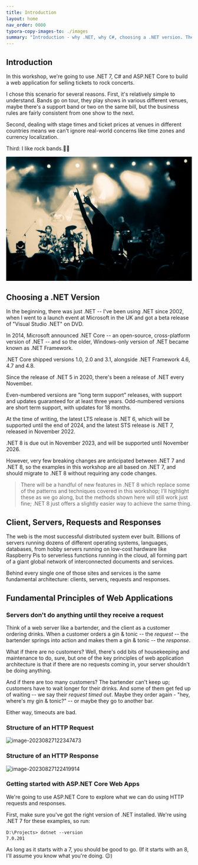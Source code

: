 ```yaml
---
title: Introduction
layout: home
nav_order: 0000
typora-copy-images-to: ./images
summary: "Introduction - why .NET, why C#, choosing a .NET version. The scenario: selling tickets for rock concerts."
---
```


## Introduction

In this workshop, we're going to use .NET 7, C# and ASP.NET Core to build a web application for selling tickets to rock concerts.

I chose this scenario for several reasons. First, it's relatively simple to understand. Bands go on tour, they play shows in various different venues, maybe there's a support band or two on the same bill, but the business rules are fairly consistent from one show to the next.

Second, dealing with stage times and ticket prices at venues in different countries means we can't ignore real-world concerns like time zones and currency localization.

Third: I like rock bands.🤘🏼

![shutterstock_676097989_1080p](images/shutterstock_676097989_1080p.jpg)

## Choosing a .NET Version

In the beginning, there was just .NET -- I've been using .NET since 2002, when I went to a launch event at Microsoft in the UK and got a beta release of "Visual Studio .NET" on DVD.

In 2014, Microsoft announced .NET Core -- an open-source, cross-platform version of .NET -- and so the older, Windows-only version of .NET became known as .NET Framework.

.NET Core shipped versions 1.0, 2.0 and 3.1, alongside .NET Framework 4.6, 4.7 and 4.8.

Since the release of .NET 5 in 2020, there's been a release of .NET every November.

Even-numbered versions are "long term support" releases, with support and updates guaranteed for at least three years. Odd-numbered versions are short term support, with updates for 18 months.

At the time of writing, the latest LTS release is .NET 6, which will be supported until the end of 2024, and the latest STS release is .NET 7, released in November 2022. 

.NET 8 is due out in November 2023, and will be supported until November 2026. 

However, very few breaking changes are anticipated between .NET 7 and .NET 8, so the examples in this workshop are all based on .NET 7, and should migrate to .NET 8 without requiring any code changes.

> There will be a handful of new features in .NET 8 which replace some of the patterns and techniques covered in this workshop; I'll highlight these as we go along, but the methods shown here will still work just fine; .NET 8 just offers a slightly easier way to achieve the same thing.

## Client, Servers, Requests and Responses

The web is the most successful distributed system ever built. Billions of servers running dozens of different operating systems, languages, databases, from hobby servers running on low-cost hardware like Raspberry Pis to serverless functions running in the cloud, all forming part of a giant global network of interconnected documents and services.

Behind every single one of those sites and services is the same fundamental architecture: clients, servers, requests and responses.

## Fundamental Principles of Web Applications

### Servers don't do anything until they receive a request

Think of a web server like a bartender, and the client as a customer ordering drinks. When a customer orders a gin & tonic -- the *request* -- the bartender springs into action and makes them a gin & tonic -- the *response*.

What if there are no customers? Well, there's odd bits of housekeeping and maintenance to do, sure, but one of the key principles of web application architecture is that if there are no requests coming in, your server shouldn't be doing anything. 

And if there are too many customers? The bartender can't keep up; customers have to wait longer for their drinks. And some of them get fed up of waiting -- we say their *request timed out*. Maybe they order again - "hey, where's my gin & tonic?" -- or maybe they go to another bar.

Either way, timeouts are bad.

### Structure of an HTTP Request

![image-20230827122347473](D:\Projects\github\ursatile\mwnet\images\image-20230827122347473-1697208781995-1.png)

### Structure of an HTTP Response

![image-20230827122419914](D:\Projects\github\ursatile\mwnet\images\image-20230827122419914-1697208781996-2.png)

### Getting started with ASP.NET Core Web Apps

We're going to use ASP.NET Core to explore what we can do using HTTP requests and responses.

First, make sure you've got the right version of .NET installed. We're using .NET 7 for these examples, so run:

```
D:\Projects> dotnet --version
7.0.201
```

As long as it starts with a 7, you should be good to go. (If it starts with an 8, I'll assume you know what you're doing. 😉)

